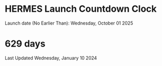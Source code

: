 # HERMES Launch Countdown Clock

Launch date (No Earlier Than): Wednesday, October 01 2025
# 629 days

Last Updated Wednesday, January 10 2024